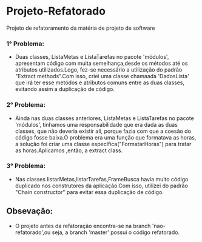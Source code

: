 # Projeto-Refatorado
Projeto de refatoramento da matéria de projeto de software

### 1° Problema:
- Duas classes, ListaMetas e ListaTarefas no pacote 'módulos', apresentam código com muita semelhança,desde os métodos até os atributos utilizados.Logo, fez-se necessário a utilização do padrão "Extract methods".Com isso, criei uma classe chamaada 'DadosLista' que irá ter esse metódos e atributos comuns entre as duas classes, evitando assim a duplicação de código.

### 2° Problema:
- Ainda nas duas classes anteriores, ListaMetas e ListaTarefas no pacote 'módulos', tínhamos uma responsabilidade que era dada as duas classes, que não deveria existir ali, porque fazia com que a coesão do código fosse baixa.O problema era uma função que formatava as horas, a solução foi criar uma classe específica("FormatarHoras") para tratar as horas.Aplicamos ,então, a extract class.

### 3° Problema:
- Nas classes listarMetas,listarTarefas,FrameBusca havia muito código duplicado nos construtores da aplicação.Com isso, utilizei do padrão "Chain constructor" para evitar essa duplicação de código.

## Obsevação:
- O projeto antes da refatoração encontra-se na branch 'nao-refatorado',ou seja, a branch 'master' possui o código refatorado.
